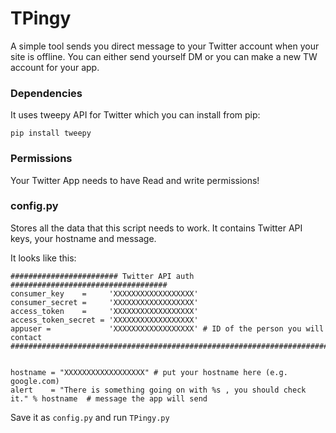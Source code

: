 # TPingy

A simple tool sends you direct message to your Twitter account when your site is offline.
You can either send yourself DM or you can make a new TW account for your app.

### Dependencies

It uses tweepy API for Twitter which you can install from pip:
  
  <code>pip install tweepy </code>
  
### Permissions 

Your Twitter App needs to have Read and write permissions!
  
### config.py

Stores all the data that this script needs to work. It contains Twitter API keys, your hostname and message.

It looks like this:

```
######################## Twitter API auth ###################################
consumer_key    =     'XXXXXXXXXXXXXXXXXX'
consumer_secret =     'XXXXXXXXXXXXXXXXXX'
access_token    =     'XXXXXXXXXXXXXXXXXX'
access_token_secret = 'XXXXXXXXXXXXXXXXXX'
appuser =             'XXXXXXXXXXXXXXXXXX' # ID of the person you will contact
##############################################################################¸


hostname = "XXXXXXXXXXXXXXXXXX" # put your hostname here (e.g. google.com)
alert    = "There is something going on with %s , you should check it." % hostname  # message the app will send
```


Save it as <code>config.py</code> and run <code>TPingy.py</code>
  
